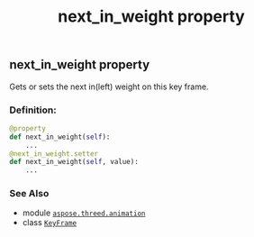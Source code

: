 ﻿---
title: next_in_weight property
second_title: Aspose.3D for Python via .NET API References
description: 
type: docs
weight: 90
url: /python-net/aspose.threed.animation/keyframe/next_in_weight/
is_root: false
---

## next_in_weight property


Gets or sets the next in(left) weight on this key frame.
### Definition:
```python
@property
def next_in_weight(self):
    ...
@next_in_weight.setter
def next_in_weight(self, value):
    ...
```

### See Also
* module [`aspose.threed.animation`](../../)
* class [`KeyFrame`](/3d/python-net/aspose.threed.animation/keyframe)
